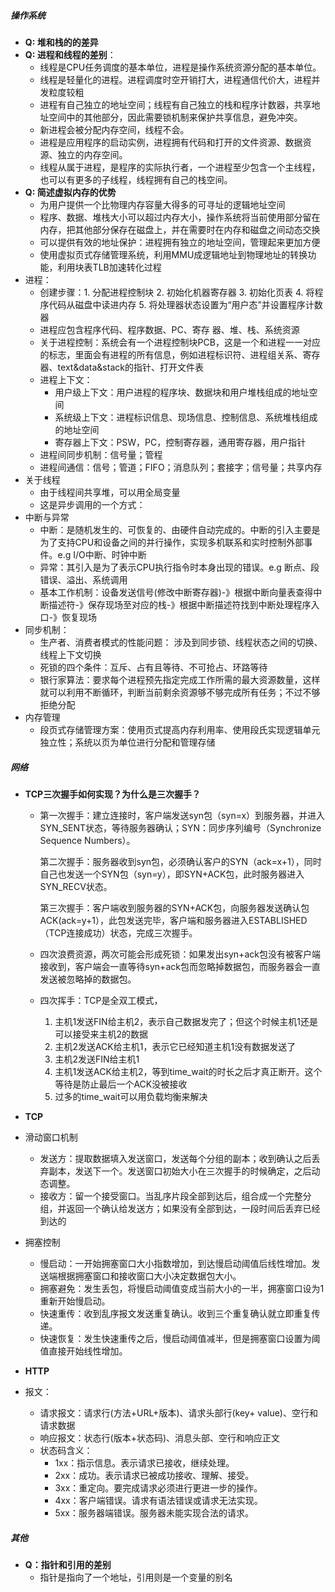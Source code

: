 ##### 操作系统

- **Q: 堆和栈的的差异**
- **Q: 进程和线程的差别**：
  - 线程是CPU任务调度的基本单位，进程是操作系统资源分配的基本单位。
  - 线程是轻量化的进程。进程调度时空开销打大，进程通信代价大，进程并发粒度较粗
  - 进程有自己独立的地址空间；线程有自己独立的栈和程序计数器，共享地址空间中的其他部分，因此需要锁机制来保护共享信息，避免冲突。
  - 新进程会被分配内存空间，线程不会。
  - 进程是应用程序的启动实例，进程拥有代码和打开的文件资源、数据资源、独立的内存空间。
  - 线程从属于进程，是程序的实际执行者，一个进程至少包含一个主线程，也可以有更多的子线程，线程拥有自己的栈空间。
- **Q: 简述虚拟内存的优势**
  - 为用户提供一个比物理内存容量大得多的可寻址的逻辑地址空间
  - 程序、数据、堆栈大小可以超过内存大小，操作系统将当前使用部分留在内存，把其他部分保存在磁盘上，并在需要时在内存和磁盘之间动态交换
  - 可以提供有效的地址保护：进程拥有独立的地址空间，管理起来更加方便
  - 使用虚拟页式存储管理系统，利用MMU成逻辑地址到物理地址的转换功能，利用块表TLB加速转化过程
- 进程：
  - 创建步骤：1. 分配进程控制块 2. 初始化机器寄存器 3. 初始化页表 4. 将程序代码从磁盘中读进内存 5. 将处理器状态设置为“用户态”并设置程序计数器
  - 进程应包含程序代码、程序数据、PC、寄存 器、堆、栈、系统资源
  - 关于进程控制：系统会有一个进程控制块PCB，这是一个和进程一一对应的标志，里面会有进程的所有信息，例如进程标识符、进程组关系、寄存器、text&data&stack的指针、打开文件表
  - 进程上下文：
    - 用户级上下文：用户进程的程序块、数据块和用户堆栈组成的地址空间
    - 系统级上下文：进程标识信息、现场信息、控制信息、系统堆栈组成的地址空间 
    - 寄存器上下文：PSW，PC，控制寄存器，通用寄存器，用户指针
  - 进程间同步机制：信号量；管程
  - 进程间通信：信号；管道；FIFO；消息队列；套接字；信号量；共享内存
- 关于线程
  - 由于线程间共享堆，可以用全局变量
  - 这是异步调用的一个方式：
- 中断与异常
  - 中断：是随机发生的、可恢复的、由硬件自动完成的。中断的引入主要是为了支持CPU和设备之间的并行操作，实现多机联系和实时控制外部事件。e.g I/O中断、时钟中断
  - 异常：其引入是为了表示CPU执行指令时本身出现的错误。e.g 断点、段错误、溢出、系统调用
  - 基本工作机制：设备发送信号(修改中断寄存器)-》根据中断向量表查得中断描述符-》保存现场至对应的栈-》根据中断描述符找到中断处理程序入口-》恢复现场
- 同步机制：
  - 生产者、消费者模式的性能问题： 涉及到同步锁、线程状态之间的切换、线程上下文切换
  - 死锁的四个条件：互斥、占有且等待、不可抢占、环路等待
  - 银行家算法：要求每个进程预先指定完成工作所需的最大资源数量，这样就可以利用不断循环，判断当前剩余资源够不够完成所有任务；不过不够拒绝分配
- 内存管理
  - 段页式存储管理方案：使用页式提高内存利用率、使用段氏实现逻辑单元独立性；系统以页为单位进行分配和管理存储

##### 网络

- **TCP三次握手如何实现？为什么是三次握手？**
  - 第一次握手：建立连接时，客户端发送syn包（syn=x）到服务器，并进入SYN_SENT状态，等待服务器确认；SYN：同步序列编号（Synchronize Sequence Numbers）。

    第二次握手：服务器收到syn包，必须确认客户的SYN（ack=x+1），同时自己也发送一个SYN包（syn=y），即SYN+ACK包，此时服务器进入SYN_RECV状态。

    第三次握手：客户端收到服务器的SYN+ACK包，向服务器发送确认包ACK(ack=y+1），此包发送完毕，客户端和服务器进入ESTABLISHED（TCP连接成功）状态，完成三次握手。

  - 四次浪费资源，两次可能会形成死锁：如果发出syn+ack包没有被客户端接收到，客户端会一直等待syn+ack包而忽略掉数据包，而服务器会一直发送被忽略掉的数据包。

  - 四次挥手：TCP是全双工模式，

    1. 主机1发送FIN给主机2，表示自己数据发完了；但这个时候主机1还是可以接受来主机2的数据
    2. 主机2发送ACK给主机1，表示它已经知道主机1没有数据发送了
    3. 主机2发送FIN给主机1
    4. 主机1发送ACK给主机2，等到time_wait的时长之后才真正断开。这个等待是防止最后一个ACK没被接收
    5. 过多的time_wait可以用负载均衡来解决

- **TCP**

- 滑动窗口机制
  - 发送方：提取数据填入发送窗口，发送每个分组的副本；收到确认之后丢弃副本，发送下一个。发送窗口初始大小在三次握手的时候确定，之后动态调整。
  - 接收方：留一个接受窗口。当乱序片段全部到达后，组合成一个完整分组，并返回一个确认给发送方；如果没有全部到达，一段时间后丢弃已经到达的
- 拥塞控制
  - 慢启动：一开始拥塞窗口大小指数增加，到达慢启动阈值后线性增加。发送端根据拥塞窗口和接收窗口大小决定数据包大小。
  - 拥塞避免：发生丢包，将慢启动阈值变成当前大小的一半，拥塞窗口设为1重新开始慢启动。
  - 快速重传：收到乱序报文发送重复确认。收到三个重复确认就立即重复传递。
  - 快速恢复：发生快速重传之后，慢启动阈值减半，但是拥塞窗口设置为阈值直接开始线性增加。

- **HTTP**
- 报文：
  - 请求报文：请求行(方法+URL+版本)、请求头部行(key+ value)、空行和请求数据
  - 响应报文：状态行(版本+状态码)、消息头部、空行和响应正文
  - 状态码含义：
    - 1xx：指示信息。表示请求已接收，继续处理。
    - 2xx：成功。表示请求已被成功接收、理解、接受。
    - 3xx：重定向。要完成请求必须进行更进一步的操作。
    - 4xx：客户端错误。请求有语法错误或请求无法实现。
    - 5xx：服务器端错误。服务器未能实现合法的请求。



##### 其他

- **Q：指针和引用的差别**
  - 指针是指向了一个地址，引用则是一个变量的别名

